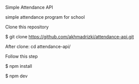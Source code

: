 Simple Attendance API

simple attendance program for school

Clone this repository


$ git clone https://github.com/akhmadrizki/attendance-api.git


After clone: cd attendance-api/



Follow this step


$ npm install


$ npm dev
